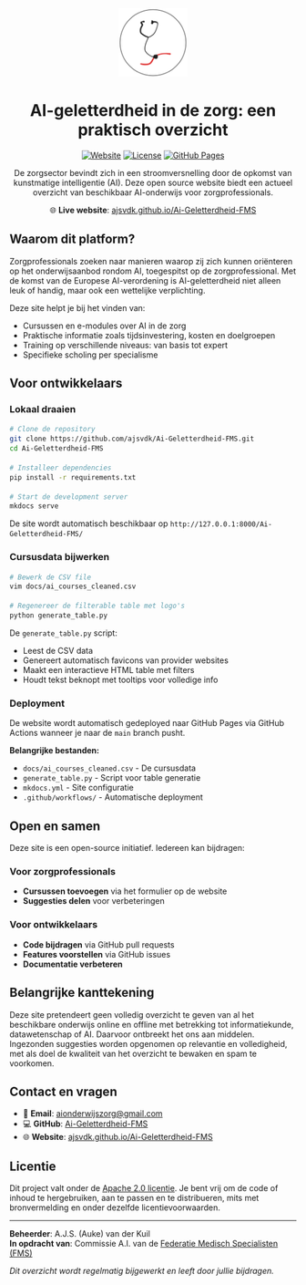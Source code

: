 <div align="center">
  <img src="docs/assets/logo.svg" alt="AI-geletterdheid in de zorg" width="120" height="120">
  
  # AI-geletterdheid in de zorg: een praktisch overzicht

  [![Website](https://img.shields.io/website?url=https%3A%2F%2Fajsvdk.github.io%2FAi-Geletterdheid-FMS%2F&up_message=live&up_color=brightgreen&down_message=offline&down_color=red&style=flat-square&label=status)](https://ajsvdk.github.io/Ai-Geletterdheid-FMS/)
  [![License](https://img.shields.io/badge/license-Apache%202.0-blue.svg?style=flat-square)](LICENSE)
  [![GitHub Pages](https://img.shields.io/badge/deployed%20on-GitHub%20Pages-blue?style=flat-square&logo=github)](https://ajsvdk.github.io/Ai-Geletterdheid-FMS/)

  De zorgsector bevindt zich in een stroomversnelling door de opkomst van kunstmatige intelligentie (AI). Deze open source website biedt een actueel overzicht van beschikbaar AI-onderwijs voor zorgprofessionals.

  🌐 **Live website**: [ajsvdk.github.io/Ai-Geletterdheid-FMS](https://ajsvdk.github.io/Ai-Geletterdheid-FMS/)
</div>

## Waarom dit platform?

Zorgprofessionals zoeken naar manieren waarop zij zich kunnen oriënteren op het onderwijsaanbod rondom AI, toegespitst op de zorgprofessional. Met de komst van de Europese AI-verordening is AI-geletterdheid niet alleen leuk of handig, maar ook een wettelijke verplichting.

Deze site helpt je bij het vinden van:
- Cursussen en e-modules over AI in de zorg
- Praktische informatie zoals tijdsinvestering, kosten en doelgroepen  
- Training op verschillende niveaus: van basis tot expert
- Specifieke scholing per specialisme


## Voor ontwikkelaars

### Lokaal draaien

```bash
# Clone de repository
git clone https://github.com/ajsvdk/Ai-Geletterdheid-FMS.git
cd Ai-Geletterdheid-FMS

# Installeer dependencies
pip install -r requirements.txt

# Start de development server
mkdocs serve
```

De site wordt automatisch beschikbaar op `http://127.0.0.1:8000/Ai-Geletterdheid-FMS/`

### Cursusdata bijwerken

```bash
# Bewerk de CSV file
vim docs/ai_courses_cleaned.csv

# Regenereer de filterable table met logo's
python generate_table.py
```

De `generate_table.py` script:
- Leest de CSV data
- Genereert automatisch favicons van provider websites  
- Maakt een interactieve HTML table met filters
- Houdt tekst beknopt met tooltips voor volledige info

### Deployment

De website wordt automatisch gedeployed naar GitHub Pages via GitHub Actions wanneer je naar de `main` branch pusht.

**Belangrijke bestanden:**
- `docs/ai_courses_cleaned.csv` - De cursusdata
- `generate_table.py` - Script voor table generatie
- `mkdocs.yml` - Site configuratie
- `.github/workflows/` - Automatische deployment

## Open en samen

Deze site is een open-source initiatief. Iedereen kan bijdragen:

### Voor zorgprofessionals
- **Cursussen toevoegen** via het formulier op de website
- **Suggesties delen** voor verbeteringen

### Voor ontwikkelaars  
- **Code bijdragen** via GitHub pull requests
- **Features voorstellen** via GitHub issues
- **Documentatie verbeteren**

## Belangrijke kanttekening

Deze site pretendeert geen volledig overzicht te geven van al het beschikbare onderwijs online en offline met betrekking tot informatiekunde, datawetenschap of AI. Daarvoor ontbreekt het ons aan middelen. Ingezonden suggesties worden opgenomen op relevantie en volledigheid, met als doel de kwaliteit van het overzicht te bewaken en spam te voorkomen.

## Contact en vragen

- 📧 **Email**: [aionderwijszorg@gmail.com](mailto:aionderwijszorg@gmail.com)  
- 💻 **GitHub**: [Ai-Geletterdheid-FMS](https://github.com/ajsvdk/Ai-Geletterdheid-FMS)
- 🌐 **Website**: [ajsvdk.github.io/Ai-Geletterdheid-FMS](https://ajsvdk.github.io/Ai-Geletterdheid-FMS/)

## Licentie

Dit project valt onder de [Apache 2.0 licentie](LICENSE). Je bent vrij om de code of inhoud te hergebruiken, aan te passen en te distribueren, mits met bronvermelding en onder dezelfde licentievoorwaarden.

---

**Beheerder**: A.J.S. (Auke) van der Kuil  
**In opdracht van**: Commissie A.I. van de [Federatie Medisch Specialisten (FMS)](https://demedischspecialist.nl/themas/thema/artificial-intelligence-ai)

*Dit overzicht wordt regelmatig bijgewerkt en leeft door jullie bijdragen.*


